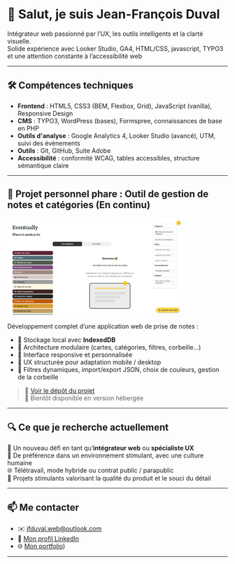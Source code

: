 # 👋 Salut, je suis Jean-François Duval

Intégrateur web passionné par l’UX, les outils intelligents et la clarté visuelle.  
Solide expérience avec Looker Studio, GA4, HTML/CSS, javascript, TYPO3 et une attention constante à l’accessibilité web

---

## 🛠️ Compétences techniques

- **Frontend** : HTML5, CSS3 (BEM, Flexbox, Grid), JavaScript (vanilla), Responsive Design
- **CMS** : TYPO3, WordPress (bases), Formspree, connaissances de base en PHP
- **Outils d'analyse** : Google Analytics 4, Looker Studio (avancé), UTM, suivi des événements
- **Outils** : Git, GitHub, Suite Adobe
- **Accessibilité** : conformité WCAG, tables accessibles, structure sémantique claire

---

## 🧪 Projet personnel phare : Outil de gestion de notes et catégories (En continu)

<img src="./images/eventually.png" alt="Capture du projet" width="400"/>

Développement complet d’une application web de prise de notes :
- 💾 Stockage local avec **IndexedDB**
- 🧱 Architecture modulaire (cartes, catégories, filtres, corbeille…)
- 🎨 Interface responsive et personnalisée
- 🧭 UX structurée pour adaptation mobile / desktop
- 🔧 Filtres dynamiques, import/export JSON, choix de couleurs, gestion de la corbeille

> 🔗 [Voir le dépôt du projet](https://github.com/jeffduval1/eventually)  
> 📎 Bientôt disponible en version hébergée

---

## 🔍 Ce que je recherche actuellement

🎯 Un nouveau défi en tant qu’**intégrateur web** ou **spécialiste UX**  
🤝 De préférence dans un environnement stimulant, avec une culture humaine  
🌐 Télétravail, mode hybride ou contrat public / parapublic  
🧠 Projets stimulants valorisant la qualité du produit et le souci du détail

---

## 📫 Me contacter

- ✉️ [jfduval.web@outlook.com](mailto:jfduval.web@outlook.com)
- 💼 [Mon profil LinkedIn](https://www.linkedin.com/in/jeanfrancoisduval)
- 🌐 [Mon portfolio](https://github.com/jeffduval1/portfolio))

---
